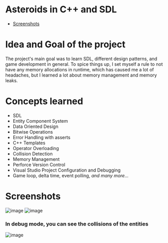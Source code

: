 # Asteroids in C++ and SDL

- [Screenshots](#screenshots)

# Idea and Goal of the project
The project's main goal was to learn SDL, different design patterns, and game development in general. To spice things up, I set myself a rule to not have any memory allocations in runtime, which has caused me a lot of headaches, but I learned a lot about memory management and memory leaks.

# Concepts learned
- SDL
- Entity Component System
- Data Oriented Design
- Bitwise Operations
- Error Handling with asserts
- C++ Templates
- Operator Overloading
- Collision Detection
- Memory Management
- Perforce Version Control
- Visual Studio Project Configuration and Debugging
- Game loop, delta time, event polling, *and many more...*

# Screenshots
![image](https://github.com/Nartynka/Asteroids/assets/57597187/b6a117cd-7b65-44eb-a066-5a85eb4883ea)
![image](https://github.com/Nartynka/Asteroids/assets/57597187/5e7391b0-2db2-45b9-b14b-2b99c510d239)

### In debug mode, you can see the collisions of the entities
![image](https://github.com/Nartynka/Asteroids/assets/57597187/b90ab38a-af55-4fce-9ff8-5e5169f0c9d8)


